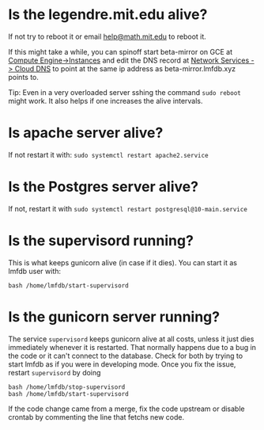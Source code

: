# Is the legendre.mit.edu alive?

If not try to reboot it or email help@math.mit.edu to reboot it.

If this might take a while, you can spinoff start beta-mirror on GCE at
[Compute Engine->Instances](https://console.cloud.google.com/compute/instances) and edit the DNS record at 
[Network Services -> Cloud DNS](https://console.cloud.google.com/net-services/dns/zones/lmfdb-xyz)
to point at the same ip address as beta-mirror.lmfdb.xyz points to.

Tip: Even in a very overloaded server sshing the command `sudo reboot` might work. It also helps if one increases the alive intervals.

# Is apache server alive?

If not restart it with: `sudo systemctl restart apache2.service`

# Is the Postgres server alive?

If not, restart it with `sudo systemctl restart postgresql@10-main.service`

# Is the supervisord running?

This is what keeps gunicorn alive (in case if it dies).
You can start it as lmfdb user with:
```
bash /home/lmfdb/start-supervisord
```

# Is the gunicorn server running?

The service `supervisord` keeps gunicorn alive at all costs, unless it just dies immediately whenever it is restarted.
That normally happens due to a bug in the code or it can't connect to the database.
Check for both by trying to start lmfdb as if you were in developing mode.
Once you fix the issue, restart `supervisord` by doing
```
bash /home/lmfdb/stop-supervisord
bash /home/lmfdb/start-supervisord
```
If the code change came from a merge, fix the code upstream or disable crontab by commenting the line that fetchs new code.


